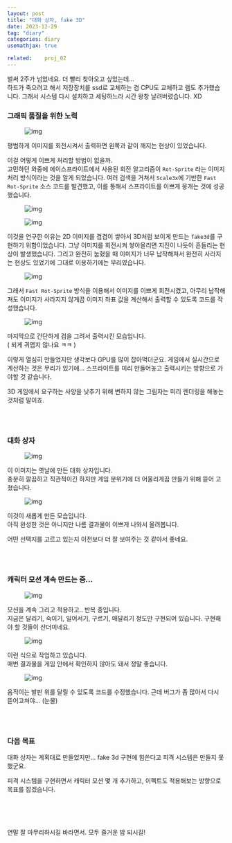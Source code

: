 ```yaml
---
layout: post
title: "대화 상자, fake 3D"
date: 2023-12-29
tag: "diary"
categories: diary
usemathjax: true

related:    proj_02
---
```


벌써 2주가 넘었네요. 더 빨리 찾아오고 싶었는데...  
하드가 죽으려고 해서 저장장치를 ssd로 교체하는 겸 CPU도 교체하고 램도 추가했습니다.
그래서 시스템 다시 설치하고 세팅하느라 시간 왕창 날려버렸습니다. XD

<h3>그래픽 품질을 위한 노력</h3>

<figure>
    <img class="title-image" src="{{ site.image_location }}/diary/proj2_diary/08/sprite.png" alt="img">
</figure>

평범하게 이미지를 회전시켜서 출력하면 왼쪽과 같이 깨지는 현상이 있었습니다. 

이걸 어떻게 이쁘게 처리할 방법이 없을까.  
고민하던 와중에 에이스프라이트에서 사용된 회전 알고리즘이 `Rot-Sprite` 라는 이미지 처리 방식이라는 것을 알게 되었습니다. 
여러 검색을 거쳐서 `Scale3x`에 기반한 `Fast Rot-Sprite` 소스 코드를 발견했고, 이를 통해서 스프라이트를 이쁘게 뭉개는 것에 성공했습니다.

<div class="screenshot-list">
    <figure>
        <img class="title-image" src="{{ site.image_location }}/diary/proj2_diary/08/beautiful.gif" alt="img">
    </figure>
    <figure>
        <img class="title-image" src="{{ site.image_location }}/diary/proj2_diary/08/fake3d.gif" alt="img">
    </figure>
</div>

이것을 연구한 이유는 2D 이미지를 겹겹이 쌓아서 3D처럼 보이게 만드는 `fake3d`를 구현하기 위함이었습니다. 
그냥 이미지를 회전시켜 쌓아올리면 지진이 나듯이 흔들리는 현상이 발생했습니다. 
그리고 완전히 눕혔을 때 이미지가 너무 납작해져서 완전히 사라지는 현상도 있었기에 그대로 이용하기에는 무리였습니다. 

<figure>
    <img class="title-image" src="{{ site.image_location }}/diary/proj2_diary/08/sample.png" alt="img">
</figure>

그래서 `Fast Rot-Sprite` 방식을 이용해서 이미지를 이쁘게 회전시켰고, 
아무리 납작해져도 이미지가 사라지지 않게끔 이미지 좌표 값을 계산해서 출력할 수 있도록 코드를 작성했습니다.

<figure>
    <img class="title-image" src="{{ site.image_location }}/diary/proj2_diary/08/fake3d_sword.gif" alt="img">
</figure>

마지막으로 간단하게 검을 그려서 출력시킨 모습입니다.  
( 되게 귀엽지 않나요 ㅋㅋ )

이렇게 열심히 만들었지만 생각보다 GPU를 많이 잡아먹더군요. 게임에서 실시간으로 계산하는 것은 무리가 있기에...
스프라이트를 미리 만들어놓고 출력시키는 방향으로 가야할 것 같습니다.

3D 게임에서 요구하는 사양을 낮추기 위해 변하지 않는 그림자는 미리 렌더링을 해놓는 것처럼 말이죠.

<br/>
<br/>

<h3>대화 상자</h3>

<figure>
    <img class="title-image" src="{{ site.image_location }}/diary/proj2_diary/08/textbox.gif" alt="img">
</figure>

이 이미지는 옛날에 만든 대화 상자입니다.  
충분히 깔끔하고 직관적이긴 하지만 게임 분위기에 더 어울리게끔 만들기 위해 뜯어 고쳤습니다.

<figure>
    <img class="title-image" src="{{ site.image_location }}/diary/proj2_diary/08/select.gif" alt="img">
</figure>

이것이 새롭게 만든 모습입니다.  
아직 완성한 것은 아니지만 나름 결과물이 이쁘게 나와서 올려봅니다.

어떤 선택지를 고르고 있는지 이전보다 더 잘 보여주는 것 같아서 좋네요.

<br/>
<br/>

<h3>캐릭터 모션 계속 만드는 중...</h3>

<figure>
    <img class="title-image" src="{{ site.image_location }}/diary/proj2_diary/08/rolling.gif" alt="img">
</figure>

모션을 계속 그리고 적용하고.. 반복 중입니다.  
지금은 달리기, 숙이기, 일어서기, 구르기, 매달리기 정도만 구현되어 있습니다. 구현해야 할 것들이 산더미네요.

<figure>
    <img class="title-image" src="{{ site.image_location }}/diary/proj2_diary/08/rolling_sequence.gif" alt="img">
</figure>

이런 식으로 작업하고 있습니다.  
매번 결과물을 게임 안에서 확인하지 않아도 돼서 정말 좋습니다.

<figure>
    <img class="title-image" src="{{ site.image_location }}/diary/proj2_diary/08/moving.gif" alt="img">
</figure>

움직이는 발판 위를 달릴 수 있도록 코드를 수정했습니다. 근데 버그가 좀 많아서 다시 뜯어고쳐야... (눈물)

<br/>
<br/>

<h3>다음 목표</h3>

대화 상자는 계획대로 만들었지만... fake 3d 구현에 힘쓴다고 피격 시스템은 만들지 못했군요.

피격 시스템을 구현하면서 캐릭터 모션 몇 개 추가하고, 이펙트도 적용해보는 방향으로 목표를 잡겠습니다.

<br/>
<br/>
<br/>

연말 잘 마무리하시길 바라면서. 모두 즐거운 밤 되시길!